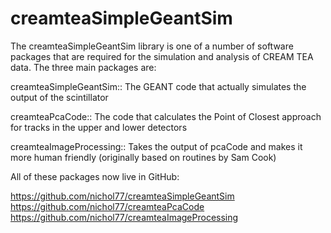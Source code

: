 # creamteaSimpleGeantSim

The creamteaSimpleGeantSim library is one of a number of software packages that are required for the simulation and analysis of CREAM TEA data. The three main packages are:

creamteaSimpleGeantSim:: The GEANT code that actually simulates the output of the scintillator

creamteaPcaCode:: The code that calculates the Point of Closest approach for tracks in the upper and lower detectors

creamteaImageProcessing:: Takes the output of pcaCode and makes it more human friendly (originally based on routines by Sam Cook)

All of these packages now live in GitHub:

https://github.com/nichol77/creamteaSimpleGeantSim
https://github.com/nichol77/creamteaPcaCode
https://github.com/nichol77/creamteaImageProcessing
